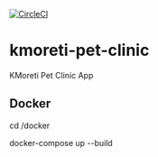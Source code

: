 [![CircleCI](https://circleci.com/gh/kmoreti/kmoreti-pet-clinic.svg?style=svg)](https://circleci.com/gh/kmoreti/kmoreti-pet-clinic)

# kmoreti-pet-clinic

KMoreti Pet Clinic App

## Docker
cd /docker

docker-compose up --build 